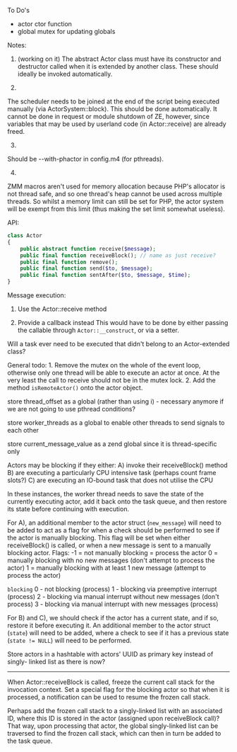 To Do's
 - actor ctor function
 - global mutex for updating globals

Notes:
1. (working on it)
The abstract Actor class must have its constructor and destructor called when
it is extended by another class. These should ideally be invoked automatically.

2.
The scheduler needs to be joined at the end of the script being executed
manually (via ActorSystem::block). This should be done automatically. It cannot
be done in request or module shutdown of ZE, however, since variables that may
be used by userland code (in Actor::receive) are already freed.

3.
Should be --with-phactor in config.m4 (for pthreads).

4.
ZMM macros aren't used for memory allocation because PHP's allocator is not
thread safe, and so one thread's heap cannot be used across multiple threads.
So whilst a memory limit can still be set for PHP, the actor system will be
exempt from this limit (thus making the set limit somewhat useless).

API:
```php
class Actor
{
    public abstract function receive($message);
    public final function receiveBlock(); // name as just receive?
    public final function remove();
    public final function send($to, $message);
    public final function sentAfter($to, $message, $time);
}
```
Message execution:
1. Use the Actor::receive method

2. Provide a callback instead
This would have to be done by either passing the callable through
`Actor::__construct`, or via a setter.

Will a task ever need to be executed that didn't belong to an Actor-extended class?


General todo:
1.
Remove the mutex on the whole of the event loop, otherwise only one thread will
be able to execute an actor at once. At the very least the call to receive
should not be in the mutex lock.
2.
Add the method `isRemoteActor()` onto the actor object.



store thread_offset as a global (rather than using i) - necessary anymore if we
are not going to use pthread conditions?

store worker_threads as a global to enable other threads to send signals to each other

store current_message_value as a zend global since it is thread-specific only


Actors may be blocking if they either:
A) invoke their receiveBlock() method
B) are executing a particularly CPU intensive task (perhaps count frame slots?)
C) are executing an IO-bound task that does not utilise the CPU

In these instances, the worker thread needs to save the state of the currently
executing actor, add it back onto the task queue, and then restore its state
before continuing with execution.

For A), an additional member to the actor struct (`new_message`) will need to be
added to act as a flag for when a check should be performed to see if the actor
is manually blocking. This flag will be set when either receiveBlock() is called,
or when a new message is sent to a manually blocking actor. Flags:
 -1 = not manually blocking = process the actor
  0 = manually blocking with no new messages (don't attempt to process the actor)
  1 = manually blocking with at least 1 new message (attempt to process the actor)

`blocking`
0 - not blocking (process)
1 - blocking via preemptive interrupt (process)
2 - blocking via manual interrupt without new messages (don't process)
3 - blocking via manual interrupt with new messages (process)

For B) and C), we should check if the actor has a current state, and if so,
restore it before executing it. An additional member to the actor struct
(`state`) will need to be added, where a check to see if it has a previous state
(`state != NULL`) will need to be performed.

Store actors in a hashtable with actors' UUID as primary key instead of singly-
linked list as there is now?

---

When Actor::receiveBlock is called, freeze the current call stack for the
invocation context. Set a special flag for the blocking actor so that when it is
processed, a notification can be used to resume the frozen call stack.

Perhaps add the frozen call stack to a singly-linked list with an associated ID,
where this ID is stored in the actor (assigned upon receiveBlock call)? That way,
upon processing that actor, the global singly-linked list can be traversed to
find the frozen call stack, which can then in turn be added to the task queue.
